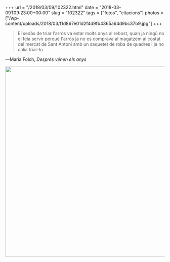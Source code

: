 +++
url = "/2018/03/09/102322.html"
date = "2018-03-09T09:23:00+00:00"
slug = "102322"
tags = ["fotos", "citacions"]
photos = ["/wp-content/uploads/2018/03/f1d867e01d2f4d9fb4365a64d9bc37b9.jpg"]
+++

> El sedàs de triar l'arròs va estar molts anys al rebost, quan ja ningú no el feia servir perquè l'arròs ja no es comprava al magatzem al costat del mercat de Sant Antoni amb un saquetet de roba de quadres i ja no calia triar-lo.

—Maria Folch, *Després vénen els anys*

<img src="/wp-content/uploads/2018/03/f1d867e01d2f4d9fb4365a64d9bc37b9.jpg" width="600" height="600" />

